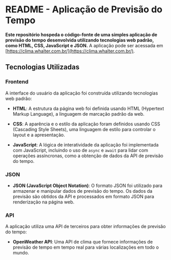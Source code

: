 
# README - Aplicação de Previsão do Tempo

**Este repositório hospeda o código-fonte de uma simples aplicação de previsão do tempo desenvolvida utilizando tecnologias web padrão, como HTML, CSS, JavaScript e JSON.** A aplicação pode ser acessada em [https://clima.whalter.com.br/](https://clima.whalter.com.br/).

## Tecnologias Utilizadas

### Frontend

A interface do usuário da aplicação foi construída utilizando tecnologias web padrão:

- **HTML**: A estrutura da página web foi definida usando HTML (Hypertext Markup Language), a linguagem de marcação padrão da web.

- **CSS**: A aparência e o estilo da aplicação foram definidos usando CSS (Cascading Style Sheets), uma linguagem de estilo para controlar o layout e a apresentação.

- **JavaScript**: A lógica de interatividade da aplicação foi implementada com JavaScript, incluindo o uso de `async` e `await` para lidar com operações assíncronas, como a obtenção de dados da API de previsão do tempo.

### JSON

- **JSON (JavaScript Object Notation)**: O formato JSON foi utilizado para armazenar e manipular dados de previsão do tempo. Os dados da previsão são obtidos da API e processados em formato JSON para renderização na página web.

### API

A aplicação utiliza uma API de terceiros para obter informações de previsão do tempo:

- **OpenWeather API**: Uma API de clima que fornece informações de previsão de tempo em tempo real para várias localizações em todo o mundo.
